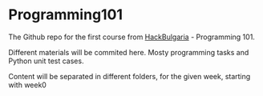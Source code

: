 Programming101
==============

The Github repo for the first course from [HackBulgaria](http://hackbulgaria.com) - Programming 101.

Different materials will be commited here. Mosty programming tasks and Python unit test cases.

Content will be separated in different folders, for the given week, starting with week0
